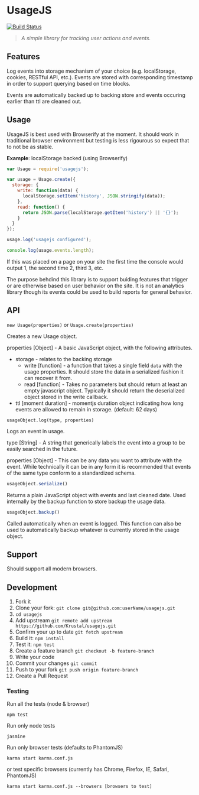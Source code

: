 # UsageJS

[![Build Status](https://travis-ci.org/Krustal/usagejs.svg?branch=master)](https://travis-ci.org/Krustal/usagejs)

> *A simple library for tracking user actions and events.*

## Features

Log events into storage mechanism of your choice (e.g. localStorage, cookies, RESTful API, etc.). Events are
stored with corresponding timestamp in order to support querying based on time blocks.

Events are automatically backed up to backing store and events occuring earlier than ttl are cleaned out.

## Usage

UsageJS is best used with Browserify at the moment. It should work in traditional browser environment but
testing is less rigourous so expect that to not be as stable.

**Example**: localStorage backed (using Browserify)

```JavaScript
var Usage = require('usagejs');

var usage = Usage.create({
  storage: {
    write: function(data) {
      localStorage.setItem('history', JSON.stringify(data));
    },
    read: function() {
      return JSON.parse(localStorage.getItem('history') || '{}');
    }
  }
});

usage.log('usagejs configured');

console.log(usage.events.length);
```

If this was placed on a page on your site the first time the console would output 1, the second time 2,
third 3, etc.

The purpose behdind this library is to support buiding features that trigger or are otherwise based on user
behavior on the site. It is not an analytics library though its events could be used to build reports for
general behavior.

## API

```new Usage(properties)``` or ```Usage.create(properties)```

Creates a new Usage object.

properties [Object] - A basic JavaScript object, with the following attributes.

* storage - relates to the backing storage
  * write [function] - a function that takes a single field `data` with the usage properties. It should store
  the data in a serialized fashion it can recover it from.
  * read [function] - Takes no parameters but should return at least an empty javascript object. Typically it should return the deserialized object stored in the write callback.
* ttl [moment duration] - momentjs duration object indicating how long events are allowed to remain in storage. (default: 62 days)

```usageObject.log(type, properties)```

Logs an event in usage.

type [String] - A string that generically labels the event into a group to be easily searched in the future.

properties [Object] - This can be any data you want to attribute with the event. While technically it can be in any form it is recommended that events of the same type conform to a standardized schema.

```JavaScript
usageObject.serialize()
```

Returns a plain JavaScript object with events and last cleaned date. Used internally by the backup function to store backup the usage data.

```JavaScript
usageObject.backup()
```

Called automatically when an event is logged. This function can also be used to automatically backup whatever is currently stored in the usage object.

## Support

Should support all modern browsers.

## Development

1. Fork it
2. Clone your fork: ```git clone git@github.com:userName/usagejs.git```
3. ```cd usagejs```
4. Add upstream ```git remote add upstream https://github.com/Krustal/usagejs.git```
5. Confirm your up to date ```git fetch upstream```
6. Build it: ```npm install```
7. Test it: ```npm test```
8. Create a feature branch ```git checkout -b feature-branch```
9. Write your code
10. Commit your changes ```git commit```
11. Push to your fork ```git push origin feature-branch```
12. Create a Pull Request

### Testing

Run all the tests (node & browser)
```
npm test
```

Run only node tests
```
jasmine
```

Run only browser tests (defaults to PhantomJS)
```
karma start karma.conf.js
```
or test specific browsers (currently has Chrome, Firefox, IE, Safari, PhantomJS)
```
karma start karma.conf.js --browsers [browsers to test]
```
